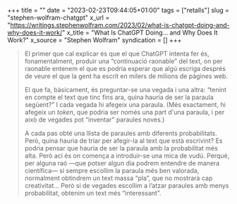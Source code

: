 +++
title = ""
date = "2023-02-23T09:44:05+01:00"
tags = ["retalls"]
slug = "stephen-wolfram-chatgpt"
x_url = "https://writings.stephenwolfram.com/2023/02/what-is-chatgpt-doing-and-why-does-it-work/"
x_title = "What Is ChatGPT Doing… and Why Does It Work?"
x_source = "Stephen Wolfram"
syndication = []
+++

> El primer que cal explicar és que el que ChatGPT intenta fer és, fonamentalment, produir una “continuació raonable” del text, on per raonable entenem el que es podria esperar que algú escriga després de veure el que la gent ha escrit en milers de milions de pàgines web.
>
> El que fa, bàsicament, és preguntar-se una vegada i una altra: “tenint en compte el text que tinc fins ara, quina hauria de ser la paraula següent?” I cada vegada hi afegeix una paraula. (Més exactament, hi afegeix un *token*, que podria ser només una part d'una paraula, i per això de vegades pot “inventar” paraules noves.)
>
> A cada pas obté una llista de paraules amb diferents probabilitats. Però, quina hauria de triar per afegir-la al text que està escrivint? Es podria pensar que hauria de ser la paraula amb la probabilitat més alta. Però ací és on comença a introduir-se una mica de vudú. Perquè, per alguna raó —que potser algun dia podrem entendre de manera científica— si sempre escollim la paraula més ben valorada, normalment obtindrem un text massa “pla”, que no mostrarà cap creativitat… Però si de vegades escollim a l’atzar paraules amb menys probabilitat, obtenim un text més “interessant”.